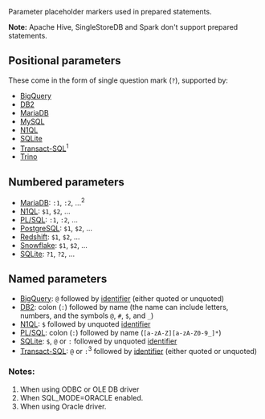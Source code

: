 Parameter placeholder markers used in prepared statements.

**Note:** Apache Hive, SingleStoreDB and Spark don't support prepared statements.

## Positional parameters

These come in the form of single question mark (`?`), supported by:

- [BigQuery][]
- [DB2][]
- [MariaDB][]
- [MySQL][]
- [N1QL][]
- [SQLite][]
- [Transact-SQL][]<sup>1</sup>
- [Trino][]

## Numbered parameters

- [MariaDB][]: `:1`, `:2`, ...<sup>2</sup>
- [N1QL][]: `$1`, `$2`, ...
- [PL/SQL][]: `:1`, `:2`, ...
- [PostgreSQL][]: `$1`, `$2`, ...
- [Redshift][]: `$1`, `$2`, ...
- [Snowflake][]: `$1`, `$2`, ...
- [SQLite][]: `?1`, `?2`, ...

## Named parameters

- [BigQuery][]: `@` followed by [identifier][] (either quoted or unquoted)
- [DB2][]: colon (`:`) followed by name (the name can include letters, numbers, and the symbols `@`, `#`, `$`, and `_`)
- [N1QL][]: `$` followed by unquoted [identifier][]
- [PL/SQL][]: colon (`:`) followed by name (`[a-zA-Z][a-zA-Z0-9_]*`)
- [SQLite][]: `$`, `@` or `:` followed by unquoted [identifier][]
- [Transact-SQL][]: `@` or `:`<sup>3</sup> followed by [identifier][] (either quoted or unquoted)

### Notes:

1. When using ODBC or OLE DB driver
2. When SQL_MODE=ORACLE enabled.
3. When using Oracle driver.

[identifier]: ./identifiers
[bigquery]: https://cloud.google.com/bigquery/docs/reference/standard-sql/lexical#query_parameters
[db2]: https://www.ibm.com/docs/en/db2/9.7?topic=statements-prepare#r0000975__l975
[mariadb]: https://mariadb.com/kb/en/prepare-statement/
[mysql]: https://dev.mysql.com/doc/refman/8.0/en/prepare.html
[n1ql]: https://docs.couchbase.com/server/current/n1ql/n1ql-language-reference/prepare.html#parameters
[pl/sql]: https://docs.oracle.com/en/database/oracle/oracle-database/21/lnoci/using-sql_statements-in-oci.html#GUID-8D6FD01B-5B8A-49A2-BFD8-71B404529F07
[postgresql]: https://www.postgresql.org/docs/14/sql-prepare.html
[redshift]: https://docs.aws.amazon.com/redshift/latest/dg/r_PREPARE.html
[snowflake]: https://docs.snowflake.com/en/sql-reference/sql/select.html#parameters
[sqlite]: https://sqlite.org/c3ref/bind_blob.html
[transact-sql]: https://docs.microsoft.com/en-us/dotnet/framework/data/adonet/configuring-parameters-and-parameter-data-types
[trino]: https://trino.io/docs/current/sql/prepare.html
